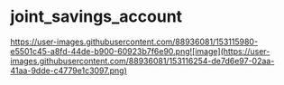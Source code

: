 # joint_savings_account
https://user-images.githubusercontent.com/88936081/153115980-e5501c45-a8fd-44de-b900-60923b7f6e90.png![image](https://user-images.githubusercontent.com/88936081/153116254-de7d6e97-02aa-41aa-9dde-c4779e1c3097.png)

